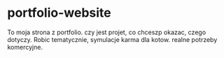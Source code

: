 # portfolio-website
To moja strona z portfolio.
czy jest projet, co chceszp okazac, czego dotyczy. Robic tematycznie, symulacje karma dla kotow. realne potrzeby komercyjne.
